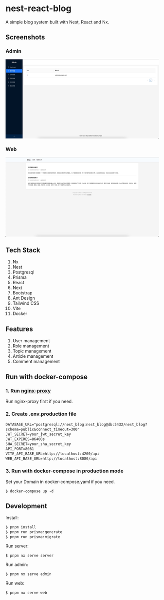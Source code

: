 # nest-react-blog

A simple blog system built with Nest, React and Nx.

## Screenshots

### Admin

![admin](./screenshots/admin.jpg)

### Web

![web](./screenshots/web.jpg)

## Tech Stack

1. Nx
2. Nest
3. Postgresql
4. Prisma
5. React
6. Next
7. Bootstrap
8. Ant Design
9. Tailwind CSS
10. Vite
11. Docker

## Features

1. User management
2. Role management
3. Topic management
4. Article management
5. Comment management

## Run with docker-compose

### 1. Run [nginx-proxy](https://github.com/hojas/nginx-proxy)

Run nginx-proxy first if you need.

### 2. Create .env.production file

```env
DATABASE_URL="postgresql://nest_blog:nest_blog@db:5432/nest_blog?schema=public&connect_timeout=300"
JWT_SECRET=your_jwt_secret_key
JWT_EXPIRES=86400s
SHA_SECRET=your_sha_secret_key
API_PORT=8081
VITE_API_BASE_URL=http://localhost:4200/api
WEB_API_BASE_URL=http://localhost:8080/api
```

### 3. Run with docker-compose in production mode

Set your Domain in docker-compose.yaml if you need.

```shell
$ docker-compose up -d
```

## Development

Install:

```shell
$ pnpm install
$ pnpm run prisma:generate
$ pnpm run prisma:migrate
```

Run server:

```shell
$ pnpm nx serve server
```

Run admin:

```shell
$ pnpm nx serve admin
```

Run web:

```shell
$ pnpm nx serve web
```

